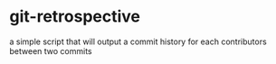 # git-retrospective
a simple script that will output a commit history for each contributors between two commits
